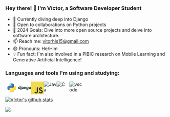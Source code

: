 ### Hey there! 👋 I'm Víctor, a Software Developer Student

- 🌱 Currently diving deep into Django
- 👯 Open to collaborations on Python projects
- 🥅 2024 Goals: Dive into more open source projects and delve into software architecture.
- 📫 Reach me: vitorhls15@gmail.com
- 😄 Pronouns: He/Him
- 💡 Fun fact: I'm also involved in a PIBIC research on Mobile Learning and Generative Artificial Intelligence!

### Languages and tools I'm using and studying:

  <img align="left" alt="Python" width="40px" src="https://raw.githubusercontent.com/github/explore/80688e429a7d4ef2fca1e82350fe8e3517d3494d/topics/python/python.png"/>
  <img align="left" alt="Django" width="40px" src="https://raw.githubusercontent.com/github/explore/7456fdff59816d37ef383a6c8f32a26ff7332db2/topics/django/django.png"/>
  <img align="left" alt="JavaScript" width="40px" src="https://raw.githubusercontent.com/github/explore/80688e429a7d4ef2fca1e82350fe8e3517d3494d/topics/javascript/javascript.png"/>
  <img align="left" alt="Java" width="40px" src="https://raw.githubusercontent.com/yurijserrano/Github-Profile-Readme-Logos/042e36c55d4d757621dedc4f03108213fbb57ec4/programming%20languages/java.svg"/>
  <img align="left" alt="C" width="40px" src="https://raw.githubusercontent.com/yurijserrano/Github-Profile-Readme-Logos/042e36c55d4d757621dedc4f03108213fbb57ec4/programming%20languages/c.svg"/>
  <img align="left" alt="vscode" width="40px" src="https://raw.githubusercontent.com/yurijserrano/Github-Profile-Readme-Logos/042e36c55d4d757621dedc4f03108213fbb57ec4/text%20editors/vscode.svg"/>

<br/><br/>

[![Víctor's github stats](https://github-readme-stats.vercel.app/api?username=moonshinerd&theme=radical&count_private=true&show_icons=true&layout=compact)](https://github.com/anuraghazra/github-readme-stats)

![](https://github-readme-stats.vercel.app/api/top-langs/?username=moonshinerd&theme=radical&hide_border=false&include_all_commits=false&count_private=false&layout=compact)

